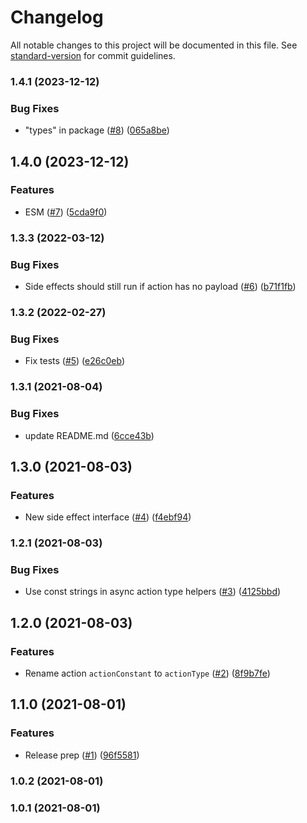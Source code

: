 # Changelog

All notable changes to this project will be documented in this file. See [standard-version](https://github.com/conventional-changelog/standard-version) for commit guidelines.

### 1.4.1 (2023-12-12)


### Bug Fixes

* "types" in package ([#8](https://github.com/mikew/redux-easy-mode/issues/8)) ([065a8be](https://github.com/mikew/redux-easy-mode/commit/065a8be2c8c8491c86fdef13c0c83e7f431ae6be))

## 1.4.0 (2023-12-12)


### Features

* ESM ([#7](https://github.com/mikew/redux-easy-mode/issues/7)) ([5cda9f0](https://github.com/mikew/redux-easy-mode/commit/5cda9f06d06420ce516c9bb7b1b28cf13dc55ce8))

### 1.3.3 (2022-03-12)


### Bug Fixes

* Side effects should still run if action has no payload ([#6](https://github.com/mikew/redux-easy-mode/issues/6)) ([b71f1fb](https://github.com/mikew/redux-easy-mode/commit/b71f1fbe3f45a7f6e3e73fe7503112853c38488d))

### 1.3.2 (2022-02-27)


### Bug Fixes

* Fix tests ([#5](https://github.com/mikew/redux-easy-mode/issues/5)) ([e26c0eb](https://github.com/mikew/redux-easy-mode/commit/e26c0eb14e3271cafdf5337490a843f40ff1512a))

### 1.3.1 (2021-08-04)


### Bug Fixes

* update README.md ([6cce43b](https://github.com/mikew/redux-easy-mode/commit/6cce43b84fe9cc672ff8cf4dc3ad901ba7da659b))

## 1.3.0 (2021-08-03)


### Features

* New side effect interface ([#4](https://github.com/mikew/redux-easy-mode/issues/4)) ([f4ebf94](https://github.com/mikew/redux-easy-mode/commit/f4ebf94f355e59041fa54fe1c74ab83e9f1d0cf9))

### 1.2.1 (2021-08-03)


### Bug Fixes

* Use const strings in async action type helpers ([#3](https://github.com/mikew/redux-easy-mode/issues/3)) ([4125bbd](https://github.com/mikew/redux-easy-mode/commit/4125bbd5fca5b011236622d421a7d3922137f00b))

## 1.2.0 (2021-08-03)


### Features

* Rename action `actionConstant` to `actionType` ([#2](https://github.com/mikew/redux-easy-mode/issues/2)) ([8f9b7fe](https://github.com/mikew/redux-easy-mode/commit/8f9b7fe8dc613846277313cc5becb75a8a036182))

## 1.1.0 (2021-08-01)


### Features

* Release prep ([#1](https://github.com/mikew/redux-easy-mode/issues/1)) ([96f5581](https://github.com/mikew/redux-easy-mode/commit/96f55810a387892628c3f742837a753006602f6b))

### 1.0.2 (2021-08-01)

### 1.0.1 (2021-08-01)
